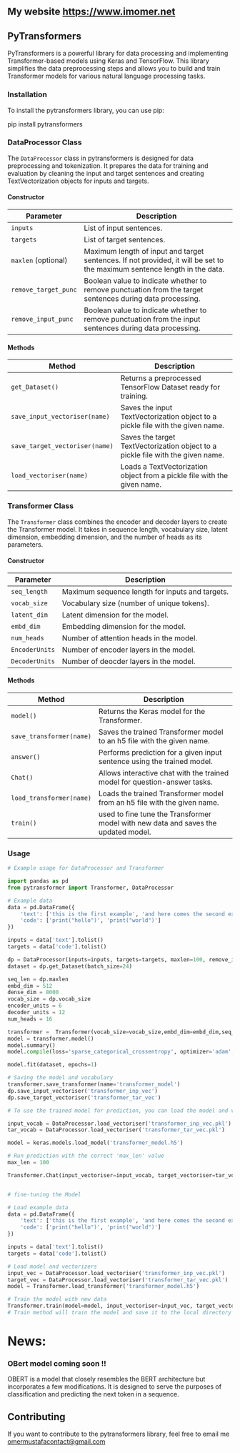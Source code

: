 ## My website https://www.imomer.net
## PyTransformers 

PyTransformers is a powerful library for data processing and implementing Transformer-based models using Keras and TensorFlow. This library simplifies the data preprocessing steps and allows you to build and train Transformer models for various natural language processing tasks.

### Installation

To install the pytransformers library, you can use pip:

pip install pytransformers

### DataProcessor Class

The `DataProcessor` class in pytransformers is designed for data preprocessing and tokenization. It prepares the data for training and evaluation by cleaning the input and target sentences and creating TextVectorization objects for inputs and targets.

#### Constructor

| Parameter           | Description                                                                                                  |
|---------------------|--------------------------------------------------------------------------------------------------------------|
| `inputs`            | List of input sentences.                                                                                    |
| `targets`           | List of target sentences.                                                                                   |
| `maxlen` (optional) | Maximum length of input and target sentences. If not provided, it will be set to the maximum sentence length in the data.  |
| `remove_target_punc`| Boolean value to indicate whether to remove punctuation from the target sentences during data processing. |
| `remove_input_punc` | Boolean value to indicate whether to remove punctuation from the input sentences during data processing.  |


#### Methods

| Method                 | Description                                                                        |
|------------------------|------------------------------------------------------------------------------------|
| `get_Dataset()`        | Returns a preprocessed TensorFlow Dataset ready for training.                      |
| `save_input_vectoriser(name)`  | Saves the input TextVectorization object to a pickle file with the given name.      |
| `save_target_vectoriser(name)` | Saves the target TextVectorization object to a pickle file with the given name.     |
| `load_vectoriser(name)` | Loads a TextVectorization object from a pickle file with the given name.             |

### Transformer Class

The `Transformer` class combines the encoder and decoder layers to create the Transformer model. It takes in sequence length, vocabulary size, latent dimension, embedding dimension, and the number of heads as its parameters.

#### Constructor

| Parameter       | Description                            |
|-----------------|----------------------------------------|
| `seq_length`    | Maximum sequence length for inputs and targets. |
| `vocab_size`    | Vocabulary size (number of unique tokens). |
| `latent_dim`    | Latent dimension for the model.        |
| `embd_dim`      | Embedding dimension for the model.     |
| `num_heads`     | Number of attention heads in the model.|
| `EncoderUnits` | Number of encoder layers in the model.|
| `DecoderUnits`  | Number of deocder layers in the model.|

#### Methods

| Method                    | Description                                                                   |
|---------------------------|-------------------------------------------------------------------------------|
| `model()`                 | Returns the Keras model for the Transformer.                                  |
| `save_transformer(name)`  | Saves the trained Transformer model to an h5 file with the given name.       |
| `answer()`                | Performs prediction for a given input sentence using the trained model.       |
| `Chat()`                  | Allows interactive chat with the trained model for question-answer tasks.     |
| `load_transformer(name)`  | Loads the trained Transformer model from an h5 file with the given name.      |
| `train()`                 | used to fine tune the Transformer model with new data and saves the updated model.     |

### Usage

```python
# Example usage for DataProcessor and Transformer

import pandas as pd
from pytransformer import Transformer, DataProcessor

# Example data
data = pd.DataFrame({
    'text': ['this is the first example', 'and here comes the second example'],
    'code': ['print("hello")', 'print("world")']
})

inputs = data['text'].tolist()
targets = data['code'].tolist()

dp = DataProcessor(inputs=inputs, targets=targets, maxlen=100, remove_input_punc=True, remove_target_punc=True)
dataset = dp.get_Dataset(batch_size=24)

seq_len = dp.maxlen
embd_dim = 512
dense_dim = 8000
vocab_size = dp.vocab_size
encoder_units = 6
decoder_units = 12
num_heads = 16

transformer =  Transformer(vocab_size=vocab_size,embd_dim=embd_dim,seq_length=seq_len,latent_dim=dense_dim,num_heads=num_heads,DecoderUnits=decoder_units,EncoderUnits=encoder_units)
model = transformer.model()
model.summary()
model.compile(loss='sparse_categorical_crossentropy', optimizer='adam', metrics=['accuracy'])

model.fit(dataset, epochs=1)

# Saving the model and vocabulary
transformer.save_transformer(name='transformer_model')
dp.save_input_vectoriser('transformer_inp_vec')
dp.save_target_vectoriser('transformer_tar_vec')

# To use the trained model for prediction, you can load the model and vectorizers and call the Transformer.Chat method.

input_vocab = DataProcessor.load_vectoriser('transformer_inp_vec.pkl')
tar_vocab = DataProcessor.load_vectoriser('transformer_tar_vec.pkl')

model = keras.models.load_model('transformer_model.h5')

# Run prediction with the correct 'max_len' value
max_len = 100

Transformer.Chat(input_vectoriser=input_vocab, target_vectoriser=tar_vocab, model=model, maxlen=max_len)


# fine-tuning the Model

# Load example data
data = pd.DataFrame({
    'text': ['this is the first example', 'and here comes the second example'],
    'code': ['print("hello")', 'print("world")']
})

inputs = data['text'].tolist()
targets = data['code'].tolist()

# Load model and vectorizers
input_vec = DataProcessor.load_vectoriser('transformer_inp_vec.pkl')
target_vec = DataProcessor.load_vectoriser('transformer_tar_vec.pkl')
model = Transformer.load_transformer('transformer_model.h5')

# Train the model with new data
Transformer.train(model=model, input_vectoriser=input_vec, target_vectoriser=target_vec, batch_size=128, epochs=5, inputs=inputs, targets=targets, name='transformer_model')
# Train method will train the model and save it to the local directory

```
# News:
### OBert model coming soon !!
OBERT is a model that closely resembles the BERT architecture but incorporates a few modifications. It is designed to serve the purposes of classification and predicting the next token in a sequence.

## Contributing
If you want to contribute to the pytransformers library, feel free to email me omermustafacontact@gmail.com
